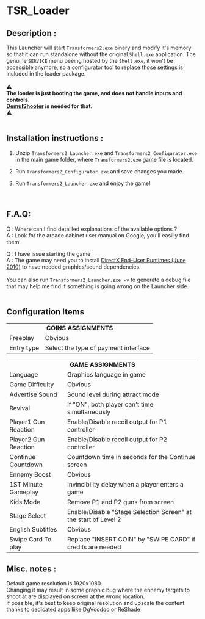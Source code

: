 # TSR_Loader

## Description :  
This Launcher will start `Transformers2.exe` binary and modify it's memory so that it can run standalone without the original `Shell.exe` application.
The genuine `SERVICE` menu beeing hosted by the `Shell.exe`, it won't be accessible anymore, so a configurator tool to replace those settings is included in the loader package.  
<br> 
⚠️   
<b>The loader is just booting the game, and does not handle inputs and controls.  
[DemulShooter](https://github.com/argonlefou/DemulShooter/wiki/Ringedge-2#transformers--shadow-rising) is needed for that.
</b>   
⚠️
<br><br>

## Installation instructions :
1. Unzip `Transformers2_Launcher.exe` and `Transformers2_Configurator.exe` in the main game folder, where `Transformers2.exe` game file is located.
  
2. Run `Transformers2_Configurator.exe` and save changes you made.
  
3. Run `Transformers2_Launcher.exe` and enjoy the game!  
<br>

## F.A.Q:
Q : Where can I find detailled explanations of the available options ?  
A : Look for the arcade cabinet user manual on Google, you'll easilly find them.

Q : I have issue starting the game  
A : The game may need you to install [DirectX End-User Runtimes (June 2010)](https://www.microsoft.com/en-us/download/details.aspx?id=8109) to have needed graphics/sound dependencies.  
<br>You can also run `Transformers2_Launcher.exe -v` to generate a debug file that may help me find if something is going wrong on the Launcher side.
<br><br>

## Configuration Items
<table>
  <tr><td align="center" colspan="2"><b>COINS ASSIGNMENTS</b></td></tr>
  <tr>
    <td>Freeplay</td>
    <td>Obvious</td>
  </tr>
  <tr>
    <td>Entry type</td>
    <td>Select the type of payment interface </td>
  </tr>
</table>

<table>
  <tr><td align="center" colspan="2"><b>GAME ASSIGNMENTS</b></td></tr>
  <tr>
    <td>Language</td>
    <td>Graphics language in game</td>
  </tr>
  <tr>
    <td>Game Difficulty</td>
    <td>Obvious</td>
  </tr>
  <tr>
    <td>Advertise Sound</td>
    <td>Sound level during attract mode</td>
  </tr>
  
  <tr>
    <td>Revival</td>
    <td>If "ON", both player can't time simultaneously</td>
  </tr>
  <tr>
    <td>Player1 Gun Reaction</td>
    <td>Enable/Disable recoil output for P1 controller</td>
  </tr>
  <tr>
    <td>Player2 Gun Reaction</td>
    <td>Enable/Disable recoil output for P2 controller</td>
  </tr>
  <tr>
    <td>Continue Countdown</td>
    <td>Countdown time in seconds for the Continue screen</td>
  </tr>
  <tr>
    <td>Ennemy Boost</td>
    <td>Obvious</td>
  </tr>
  <tr>
    <td>1ST Minute Gameplay	</td>
    <td>Invincibility delay when a player enters a game</td>
  </tr>
  <tr>
    <td>Kids Mode</td>
    <td>Remove P1 and P2 guns from screen</td>
  </tr>
  <tr>
    <td>Stage Select</td>
    <td>Enable/Disable "Stage Selection Screen" at the start of Level 2</td>
  </tr>

  <tr>
    <td>English Subtitles</td>
    <td>Obvious</td>
  </tr>
  <tr>
    <td>Swipe Card To play	</td>
    <td>Replace "INSERT COIN" by "SWIPE CARD" if credits are needed</td>
  </tr>
</table>

## Misc. notes :

Default game resolution is 1920x1080.  
Changing it may result in some graphic bug where the ennemy targets to shoot at are displayed on screen at the wrong location.
<br>
If possible, it's best to keep original resolution and upscale the content thanks to dedicated apps liike DgVoodoo or ReShade



